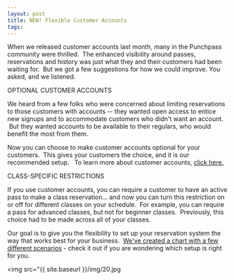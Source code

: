 ```yaml
---
layout: post
title: NEW! Flexible Customer Accounts
tags:
---
```


When we released customer accounts last month, many in the Punchpass community were thrilled.  The enhanced visibility around passes, reservations and history was just what they and their customers had been waiting for.  But we got a few suggestions for how we could improve. You asked, and we listened. 

OPTIONAL CUSTOMER ACCOUNTS

We heard from a few folks who were concerned about limiting reservations to those customers with accounts -- they wanted open access to entice new signups and to accommodate customers who didn't want an account.  But they wanted accounts to be available to their regulars, who would benefit the most from them. 

Now you can choose to make customer accounts optional for your customers.  This gives your customers the choice, and it is our recommended setup.   To learn more about customer accounts, [click here.](http://support.punchpass.net/knowledge_base/topics/setting-up-customer-accounts)

CLASS-SPECIFIC RESTRICTIONS

If you use customer accounts, you can require a customer to have an active pass to make a class reservation... and now you can turn this restriction on or off for different classes on your schedule.  For example, you can require a pass for advanced classes, but not for beginner classes.  Previously, this choice had to be made across all of your classes.

Our goal is to give you the flexibility to set up your reservation system the way that works best for your business.  [We've created a chart with a few different scenarios](https://punchpass.groovehq.com/knowledge_base/topics/configuring-customer-access-in-punchpass-what-are-my-options) - check it out if you are wondering which setup is right for you.

<img src="{{ site.baseurl }}/img/20.jpg
